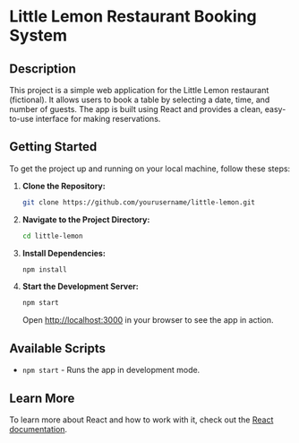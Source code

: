 # Little Lemon Restaurant Booking System

## Description

This project is a simple web application for the Little Lemon restaurant (fictional). It allows users to book a table by selecting a date, time, and number of guests. The app is built using React and provides a clean, easy-to-use interface for making reservations.

## Getting Started

To get the project up and running on your local machine, follow these steps:

1. **Clone the Repository:**

    ```bash
    git clone https://github.com/yourusername/little-lemon.git
    ```

2. **Navigate to the Project Directory:**

    ```bash
    cd little-lemon
    ```

3. **Install Dependencies:**

    ```bash
    npm install
    ```

4. **Start the Development Server:**

    ```bash
    npm start
    ```

    Open [http://localhost:3000](http://localhost:3000) in your browser to see the app in action.

## Available Scripts

- `npm start` - Runs the app in development mode.

## Learn More

To learn more about React and how to work with it, check out the [React documentation](https://reactjs.org/).
